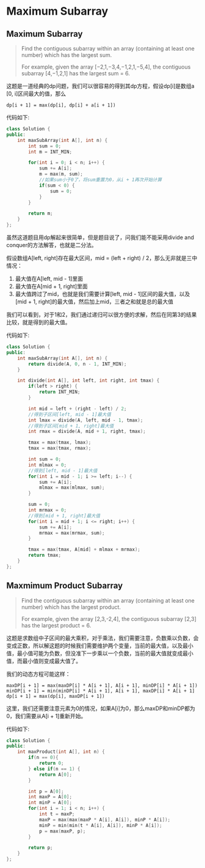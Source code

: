 # Maximum Subarray

## Maximum Subarray

> Find the contiguous subarray within an array \(containing at least one number\) which has the largest sum.
>
> For example, given the array \[−2,1,−3,4,−1,2,1,−5,4\], the contiguous subarray \[4,−1,2,1\] has the largest sum = 6.

这题是一道经典的dp问题，我们可以很容易的得到其dp方程，假设dp\[i\]是数组a \[0, i\]区间最大的值，那么

`dp[i + 1] = max(dp[i], dp[i] + a[i + 1])`

代码如下:

```cpp
class Solution {
public:
    int maxSubArray(int A[], int n) {
        int sum = 0;
        int m = INT_MIN;

        for(int i = 0; i < n; i++) {
            sum += A[i];
            m = max(m, sum);
            //如果sum小于0了，将sum重置为0，从i + 1再次开始计算
            if(sum < 0) {
                sum = 0;
            }
        }

        return m;
    }
};
```

虽然这道题目用dp解起来很简单，但是题目说了，问我们能不能采用divide and conquer的方法解答，也就是二分法。

假设数组A\[left, right\]存在最大区间，mid = \(left + right\) / 2，那么无非就是三中情况：

1. 最大值在A\[left, mid - 1\]里面
2. 最大值在A\[mid + 1, right\]里面
3. 最大值跨过了mid，也就是我们需要计算\[left, mid - 1\]区间的最大值，以及\[mid + 1, right\]的最大值，然后加上mid，三者之和就是总的最大值

我们可以看到，对于1和2，我们通过递归可以很方便的求解，然后在同第3的结果比较，就是得到的最大值。

代码如下:

```cpp
class Solution {
public:
    int maxSubArray(int A[], int n) {
        return divide(A, 0, n - 1, INT_MIN);
    }

    int divide(int A[], int left, int right, int tmax) {
        if(left > right) {
            return INT_MIN;
        }

        int mid = left + (right - left) / 2;
        //得到子区间[left, mid - 1]最大值
        int lmax = divide(A, left, mid - 1, tmax);
        //得到子区间[mid + 1, right]最大值
        int rmax = divide(A, mid + 1, right, tmax);

        tmax = max(tmax, lmax);
        tmax = max(tmax, rmax);

        int sum = 0;
        int mlmax = 0;
        //得到[left, mid - 1]最大值
        for(int i = mid - 1; i >= left; i--) {
            sum += A[i];
            mlmax = max(mlmax, sum);
        }

        sum = 0;
        int mrmax = 0;
        //得到[mid + 1, right]最大值
        for(int i = mid + 1; i <= right; i++) {
            sum += A[i];
            mrmax = max(mrmax, sum);
        }

        tmax = max(tmax, A[mid] + mlmax + mrmax);
        return tmax;
    }
};
```

## Maxmimum Product Subarray

> Find the contiguous subarray within an array \(containing at least one number\) which has the largest product.
>
> For example, given the array \[2,3,-2,4\], the contiguous subarray \[2,3\] has the largest product = 6.

这题是求数组中子区间的最大乘积，对于乘法，我们需要注意，负数乘以负数，会变成正数，所以解这题的时候我们需要维护两个变量，当前的最大值，以及最小值，最小值可能为负数，但没准下一步乘以一个负数，当前的最大值就变成最小值，而最小值则变成最大值了。

我们的动态方程可能这样：

```text
maxDP[i + 1] = max(maxDP[i] * A[i + 1], A[i + 1], minDP[i] * A[i + 1])
minDP[i + 1] = min(minDP[i] * A[i + 1], A[i + 1], maxDP[i] * A[i + 1]
dp[i + 1] = max(dp[i], maxDP[i + 1])
```

这里，我们还需要注意元素为0的情况，如果A\[i\]为0，那么maxDP和minDP都为0，我们需要从A\[i + 1\]重新开始。

代码如下:

```cpp
class Solution {
public:
    int maxProduct(int A[], int n) {
        if(n == 0){
            return 0;
        } else if(n == 1) {
            return A[0];
        }

        int p = A[0];
        int maxP = A[0];
        int minP = A[0];
        for(int i = 1; i < n; i++) {
            int t = maxP;
            maxP = max(max(maxP * A[i], A[i]), minP * A[i]);
            minP = min(min(t * A[i], A[i]), minP * A[i]);
            p = max(maxP, p);
        }

        return p;
    }
};
```

